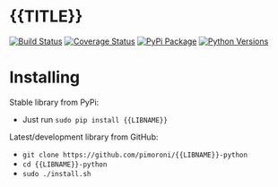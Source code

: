 # {{TITLE}}

[![Build Status](https://travis-ci.com/pimoroni/{{LIBNAME}}-python.svg?branch=master)](https://travis-ci.com/pimoroni/{{LIBNAME}}-python)
[![Coverage Status](https://coveralls.io/repos/github/pimoroni/{{LIBNAME}}-python/badge.svg?branch=master)](https://coveralls.io/github/pimoroni/{{LIBNAME}}-python?branch=master)
[![PyPi Package](https://img.shields.io/pypi/v/{{LIBNAME}}.svg)](https://pypi.python.org/pypi/{{LIBNAME}})
[![Python Versions](https://img.shields.io/pypi/pyversions/{{LIBNAME}}.svg)](https://pypi.python.org/pypi/{{LIBNAME}})

# Installing

Stable library from PyPi:

* Just run `sudo pip install {{LIBNAME}}`

Latest/development library from GitHub:

* `git clone https://github.com/pimoroni/{{LIBNAME}}-python`
* `cd {{LIBNAME}}-python`
* `sudo ./install.sh`

